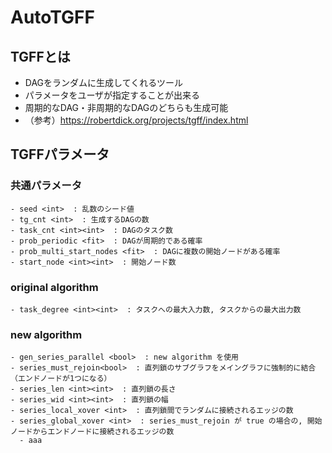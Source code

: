 # AutoTGFF

## TGFFとは
- DAGをランダムに生成してくれるツール
- パラメータをユーザが指定することが出来る
- 周期的なDAG・非周期的なDAGのどちらも生成可能
- （参考）https://robertdick.org/projects/tgff/index.html

## TGFFパラメータ

### 共通パラメータ
```
- seed <int>  : 乱数のシード値
- tg_cnt <int>  : 生成するDAGの数
- task_cnt <int><int>  : DAGのタスク数
- prob_periodic <fit>  : DAGが周期的である確率
- prob_multi_start_nodes <fit>  : DAGに複数の開始ノードがある確率
- start_node <int><int>  : 開始ノード数
```

### original algorithm
```
- task_degree <int><int>  : タスクへの最大入力数, タスクからの最大出力数
```

### new algorithm
```
- gen_series_parallel <bool>  : new algorithm を使用
- series_must_rejoin<bool>  : 直列鎖のサブグラフをメイングラフに強制的に結合（エンドノードが1つになる）
- series_len <int><int>  : 直列鎖の長さ
- series_wid <int><int>  : 直列鎖の幅
- series_local_xover <int>  : 直列鎖間でランダムに接続されるエッジの数
- series_global_xover <int>  : series_must_rejoin が true の場合の, 開始ノードからエンドノードに接続されるエッジの数
  - aaa

```

